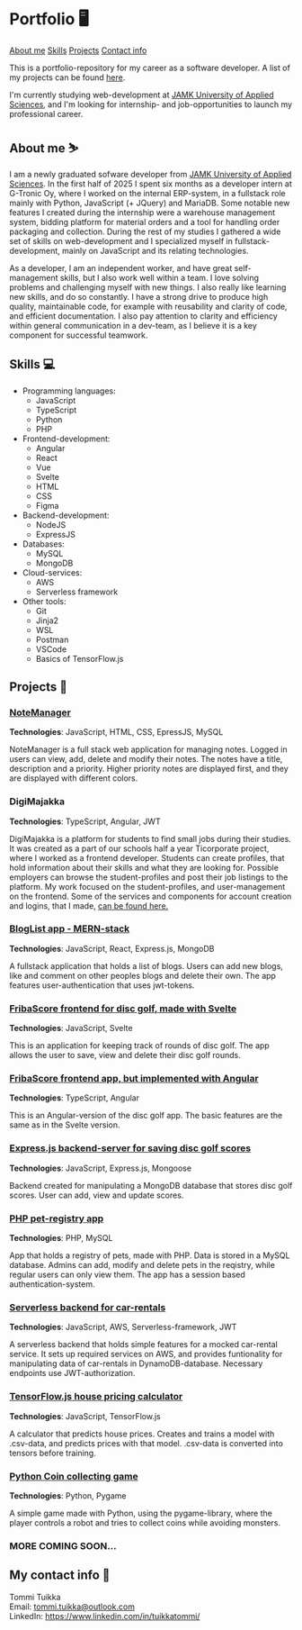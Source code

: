# Portfolio 🖥️

[About me](#about-me-%EF%B8%8F)
[Skills](#skills-)
[Projects](#projects-)
[Contact info](#my-contact-info-)

This is a portfolio-repository for my career as a software developer. A list of my projects can be found [here](#projects-).

I'm currently studying web-development at [JAMK University of Applied Sciences](https://www.jamk.fi/en), and I'm looking for internship- and job-opportunities to launch my professional career.

## About me ⛷️

I am a newly graduated sofware developer from [JAMK University of Applied Sciences](https://www.jamk.fi/en). In the first half of 2025 I spent six months as a developer intern at G-Tronic Oy, where I worked on the internal ERP-system, in a fullstack role mainly with Python, JavaScript (+ JQuery) and MariaDB. Some notable new features I created during the internship were a warehouse management system, bidding platform for material orders and a tool for handling order packaging and collection. During the rest of my studies I gathered a wide set of skills on web-development and I specialized myself in fullstack-development, mainly on JavaScript and its relating technologies.

As a developer, I am an independent worker, and have great self-management skills, but I also work well within a team. I love solving problems and challenging myself with new things. I also really like learning new skills, and do so constantly. I have a strong drive to produce high quality, maintainable code, for example with reusability and clarity of code, and efficient documentation. I also pay attention to clarity and efficiency within general communication in a dev-team, as I believe it is a key component for successful teamwork.

## Skills 💻

- Programming languages:
  - JavaScript
  - TypeScript
  - Python
  - PHP
- Frontend-development:
  - Angular
  - React
  - Vue
  - Svelte
  - HTML
  - CSS
  - Figma
- Backend-development:
  - NodeJS
  - ExpressJS
- Databases:
  - MySQL
  - MongoDB
- Cloud-services:
  - AWS
  - Serverless framework
- Other tools:
  - Git
  - Jinja2
  - WSL
  - Postman
  - VSCode
  - Basics of TensorFlow.js

## Projects 🔧

### [NoteManager](https://github.com/TuikkaTommi/NoteManager)

**Technologies**: JavaScript, HTML, CSS, EpressJS, MySQL

NoteManager is a full stack web application for managing notes. Logged in users can view, add, delete and modify their notes. The notes have a title, description and a priority. Higher priority notes are displayed first, and they are displayed with different colors.

### DigiMajakka

**Technologies**: TypeScript, Angular, JWT

DigiMajakka is a platform for students to find small jobs during their studies. It was created as a part of our schools half a year Ticorporate project, where I worked as a frontend developer. Students can create profiles, that hold information about their skills and what they are looking for. Possible employers can browse the student-profiles and post their job listings to the platform. My work focused on the student-profiles, and user-management on the frontend. Some of the services and components for account creation and logins, that I made, [can be found here.](https://github.com/TTuikka/portfolio/tree/main/Angular/logins)

### [BlogList app - MERN-stack](https://github.com/TTuikka/portfolio/tree/main/React)

**Technologies**: JavaScript, React, Express.js, MongoDB

A fullstack application that holds a list of blogs. Users can add new blogs, like and comment on other peoples blogs and delete their own. The app features user-authentication that uses jwt-tokens.

### [FribaScore frontend for disc golf, made with Svelte](https://github.com/TTuikka/portfolio/tree/main/Svelte/fribascore)

**Technologies**: JavaScript, Svelte

This is an application for keeping track of rounds of disc golf. The app allows the user to save, view and delete their disc golf rounds.

### [FribaScore frontend app, but implemented with Angular](https://github.com/TTuikka/portfolio/tree/main/Angular/fribascore)

**Technologies**: TypeScript, Angular

This is an Angular-version of the disc golf app. The basic features are the same as in the Svelte version.

### [Express.js backend-server for saving disc golf scores](https://github.com/TTuikka/portfolio/tree/main/Express/playerscorebackend)

**Technologies**: JavaScript, Express.js, Mongoose

Backend created for manipulating a MongoDB database that stores disc golf scores. User can add, view and update scores.

### [PHP pet-registry app](https://github.com/TTuikka/portfolio/tree/main/PHP/lemmikkirekisteri)

**Technologies**: PHP, MySQL

App that holds a registry of pets, made with PHP. Data is stored in a MySQL database. Admins can add, modify and delete pets in the reqistry, while regular users can only view them. The app has a session based authentication-system. 

### [Serverless backend for car-rentals](https://github.com/TTuikka/portfolio/tree/main/Serverless-AWS/car-rental-backend)

**Technologies**: JavaScript, AWS, Serverless-framework, JWT

A serverless backend that holds simple features for a mocked car-rental service. It sets up required services on AWS, and provides funtionality for manipulating data of car-rentals in DynamoDB-database. Necessary endpoints use JWT-authorization.

### [TensorFlow.js house pricing calculator](https://github.com/TTuikka/portfolio/tree/main/TensorFlow.js/house_pricing_calculator)

**Technologies**: JavaScript, TensorFlow.js

A calculator that predicts house prices. Creates and trains a model with .csv-data, and predicts prices with that model. .csv-data is converted into tensors before training.

### [Python Coin collecting game](https://github.com/TTuikka/portfolio/tree/main/Python/RoboGame)

**Technologies**: Python, Pygame

A simple game made with Python, using the pygame-library, where the player controls a robot and tries to collect coins while avoiding monsters. 

### MORE COMING SOON...

## My contact info 📱

Tommi Tuikka <br>
Email: tommi.tuikka@outlook.com <br>
LinkedIn: https://www.linkedin.com/in/tuikkatommi/
